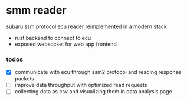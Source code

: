 # smm reader
subaru ssm protocol ecu reader reimplemented in a modern stack

- rust backend to connect to ecu
- exposed websocket for web app frontend


### todos
- [x] communicate with ecu through ssm2 protocol and reading response packets
- [ ] improve data throughput with optimized read requests
- [ ] collecting data as csv and visualizing them in data analysis page

